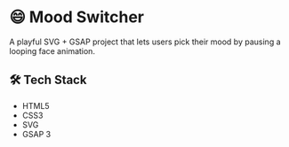 # 😄 Mood Switcher

A playful SVG + GSAP project that lets users pick their mood by pausing a looping face animation.

## 🛠 Tech Stack

- HTML5
- CSS3
- SVG
- GSAP 3
